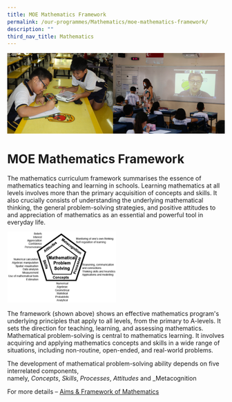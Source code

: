```yaml
---
title: MOE Mathematics Framework
permalink: /our-programmes/Mathematics/moe-mathematics-framework/
description: ""
third_nav_title: Mathematics
---
```

![](/images/Info%20Pic/mathematic.png)


# **MOE Mathematics Framework**

The mathematics curriculum framework summarises the essence of mathematics teaching and learning in schools. Learning mathematics at all levels involves more than the primary acquisition of concepts and skills. It also crucially consists of understanding the underlying mathematical thinking, the general problem-solving strategies, and positive attitudes to and appreciation of mathematics as an essential and powerful tool in everyday life.

<img src="/images/mathematics-framework.png" 
     style="width:50%">

The framework (shown above) shows an effective mathematics program's underlying principles that apply to all levels, from the primary to A-levels. It sets the direction for teaching, learning, and assessing mathematics. Mathematical problem-solving is central to mathematics learning. It involves acquiring and applying mathematics concepts and skills in a wide range of situations, including non-routine, open-ended, and real-world problems.

The development of mathematical problem-solving ability depends on five interrelated components, namely, _Concepts_, _Skills_, _Processes_, _Attitudes_ and _Metacognition

For more details – [Aims & Framework of Mathematics](/files/MOE-Math-Framework.pdf)